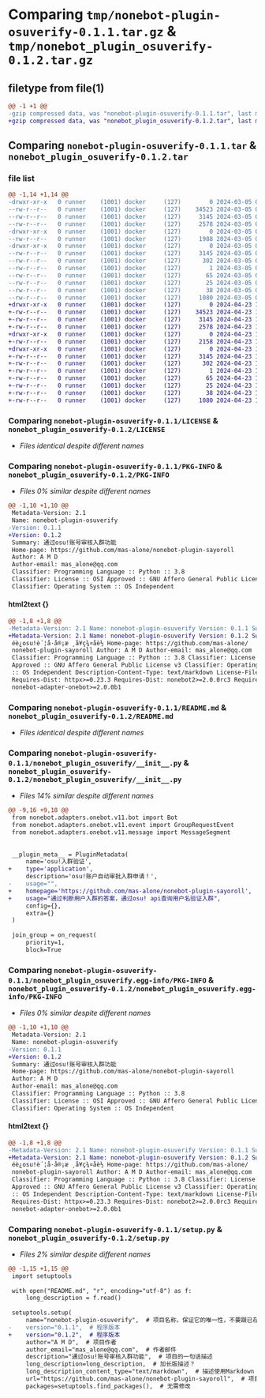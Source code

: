 # Comparing `tmp/nonebot-plugin-osuverify-0.1.1.tar.gz` & `tmp/nonebot_plugin_osuverify-0.1.2.tar.gz`

## filetype from file(1)

```diff
@@ -1 +1 @@
-gzip compressed data, was "nonebot-plugin-osuverify-0.1.1.tar", last modified: Tue Mar  5 09:45:37 2024, max compression
+gzip compressed data, was "nonebot_plugin_osuverify-0.1.2.tar", last modified: Tue Apr 23 16:22:34 2024, max compression
```

## Comparing `nonebot-plugin-osuverify-0.1.1.tar` & `nonebot_plugin_osuverify-0.1.2.tar`

### file list

```diff
@@ -1,14 +1,14 @@
-drwxr-xr-x   0 runner    (1001) docker     (127)        0 2024-03-05 09:45:37.756991 nonebot-plugin-osuverify-0.1.1/
--rw-r--r--   0 runner    (1001) docker     (127)    34523 2024-03-05 09:45:33.000000 nonebot-plugin-osuverify-0.1.1/LICENSE
--rw-r--r--   0 runner    (1001) docker     (127)     3145 2024-03-05 09:45:37.756991 nonebot-plugin-osuverify-0.1.1/PKG-INFO
--rw-r--r--   0 runner    (1001) docker     (127)     2578 2024-03-05 09:45:33.000000 nonebot-plugin-osuverify-0.1.1/README.md
-drwxr-xr-x   0 runner    (1001) docker     (127)        0 2024-03-05 09:45:37.752991 nonebot-plugin-osuverify-0.1.1/nonebot_plugin_osuverify/
--rw-r--r--   0 runner    (1001) docker     (127)     1988 2024-03-05 09:45:33.000000 nonebot-plugin-osuverify-0.1.1/nonebot_plugin_osuverify/__init__.py
-drwxr-xr-x   0 runner    (1001) docker     (127)        0 2024-03-05 09:45:37.752991 nonebot-plugin-osuverify-0.1.1/nonebot_plugin_osuverify.egg-info/
--rw-r--r--   0 runner    (1001) docker     (127)     3145 2024-03-05 09:45:37.000000 nonebot-plugin-osuverify-0.1.1/nonebot_plugin_osuverify.egg-info/PKG-INFO
--rw-r--r--   0 runner    (1001) docker     (127)      302 2024-03-05 09:45:37.000000 nonebot-plugin-osuverify-0.1.1/nonebot_plugin_osuverify.egg-info/SOURCES.txt
--rw-r--r--   0 runner    (1001) docker     (127)        1 2024-03-05 09:45:37.000000 nonebot-plugin-osuverify-0.1.1/nonebot_plugin_osuverify.egg-info/dependency_links.txt
--rw-r--r--   0 runner    (1001) docker     (127)       65 2024-03-05 09:45:37.000000 nonebot-plugin-osuverify-0.1.1/nonebot_plugin_osuverify.egg-info/requires.txt
--rw-r--r--   0 runner    (1001) docker     (127)       25 2024-03-05 09:45:37.000000 nonebot-plugin-osuverify-0.1.1/nonebot_plugin_osuverify.egg-info/top_level.txt
--rw-r--r--   0 runner    (1001) docker     (127)       38 2024-03-05 09:45:37.756991 nonebot-plugin-osuverify-0.1.1/setup.cfg
--rw-r--r--   0 runner    (1001) docker     (127)     1080 2024-03-05 09:45:33.000000 nonebot-plugin-osuverify-0.1.1/setup.py
+drwxr-xr-x   0 runner    (1001) docker     (127)        0 2024-04-23 16:22:34.925968 nonebot_plugin_osuverify-0.1.2/
+-rw-r--r--   0 runner    (1001) docker     (127)    34523 2024-04-23 16:22:31.000000 nonebot_plugin_osuverify-0.1.2/LICENSE
+-rw-r--r--   0 runner    (1001) docker     (127)     3145 2024-04-23 16:22:34.925968 nonebot_plugin_osuverify-0.1.2/PKG-INFO
+-rw-r--r--   0 runner    (1001) docker     (127)     2578 2024-04-23 16:22:31.000000 nonebot_plugin_osuverify-0.1.2/README.md
+drwxr-xr-x   0 runner    (1001) docker     (127)        0 2024-04-23 16:22:34.925968 nonebot_plugin_osuverify-0.1.2/nonebot_plugin_osuverify/
+-rw-r--r--   0 runner    (1001) docker     (127)     2158 2024-04-23 16:22:31.000000 nonebot_plugin_osuverify-0.1.2/nonebot_plugin_osuverify/__init__.py
+drwxr-xr-x   0 runner    (1001) docker     (127)        0 2024-04-23 16:22:34.925968 nonebot_plugin_osuverify-0.1.2/nonebot_plugin_osuverify.egg-info/
+-rw-r--r--   0 runner    (1001) docker     (127)     3145 2024-04-23 16:22:34.000000 nonebot_plugin_osuverify-0.1.2/nonebot_plugin_osuverify.egg-info/PKG-INFO
+-rw-r--r--   0 runner    (1001) docker     (127)      302 2024-04-23 16:22:34.000000 nonebot_plugin_osuverify-0.1.2/nonebot_plugin_osuverify.egg-info/SOURCES.txt
+-rw-r--r--   0 runner    (1001) docker     (127)        1 2024-04-23 16:22:34.000000 nonebot_plugin_osuverify-0.1.2/nonebot_plugin_osuverify.egg-info/dependency_links.txt
+-rw-r--r--   0 runner    (1001) docker     (127)       65 2024-04-23 16:22:34.000000 nonebot_plugin_osuverify-0.1.2/nonebot_plugin_osuverify.egg-info/requires.txt
+-rw-r--r--   0 runner    (1001) docker     (127)       25 2024-04-23 16:22:34.000000 nonebot_plugin_osuverify-0.1.2/nonebot_plugin_osuverify.egg-info/top_level.txt
+-rw-r--r--   0 runner    (1001) docker     (127)       38 2024-04-23 16:22:34.925968 nonebot_plugin_osuverify-0.1.2/setup.cfg
+-rw-r--r--   0 runner    (1001) docker     (127)     1080 2024-04-23 16:22:31.000000 nonebot_plugin_osuverify-0.1.2/setup.py
```

### Comparing `nonebot-plugin-osuverify-0.1.1/LICENSE` & `nonebot_plugin_osuverify-0.1.2/LICENSE`

 * *Files identical despite different names*

### Comparing `nonebot-plugin-osuverify-0.1.1/PKG-INFO` & `nonebot_plugin_osuverify-0.1.2/PKG-INFO`

 * *Files 0% similar despite different names*

```diff
@@ -1,10 +1,10 @@
 Metadata-Version: 2.1
 Name: nonebot-plugin-osuverify
-Version: 0.1.1
+Version: 0.1.2
 Summary: 通过osu!账号审核入群功能
 Home-page: https://github.com/mas-alone/nonebot-plugin-sayoroll
 Author: A M D
 Author-email: mas_alone@qq.com
 Classifier: Programming Language :: Python :: 3.8
 Classifier: License :: OSI Approved :: GNU Affero General Public License v3
 Classifier: Operating System :: OS Independent
```

#### html2text {}

```diff
@@ -1,8 +1,8 @@
-Metadata-Version: 2.1 Name: nonebot-plugin-osuverify Version: 0.1.1 Summary:
+Metadata-Version: 2.1 Name: nonebot-plugin-osuverify Version: 0.1.2 Summary:
 éè¿osu!è´¦å·å®¡æ ¸å¥ç¾¤åè½ Home-page: https://github.com/mas-alone/
 nonebot-plugin-sayoroll Author: A M D Author-email: mas_alone@qq.com
 Classifier: Programming Language :: Python :: 3.8 Classifier: License :: OSI
 Approved :: GNU Affero General Public License v3 Classifier: Operating System
 :: OS Independent Description-Content-Type: text/markdown License-File: LICENSE
 Requires-Dist: httpx>=0.23.3 Requires-Dist: nonebot2>=2.0.0rc3 Requires-Dist:
 nonebot-adapter-onebot>=2.0.0b1
```

### Comparing `nonebot-plugin-osuverify-0.1.1/README.md` & `nonebot_plugin_osuverify-0.1.2/README.md`

 * *Files identical despite different names*

### Comparing `nonebot-plugin-osuverify-0.1.1/nonebot_plugin_osuverify/__init__.py` & `nonebot_plugin_osuverify-0.1.2/nonebot_plugin_osuverify/__init__.py`

 * *Files 14% similar despite different names*

```diff
@@ -9,16 +9,18 @@
 from nonebot.adapters.onebot.v11.bot import Bot
 from nonebot.adapters.onebot.v11.event import GroupRequestEvent
 from nonebot.adapters.onebot.v11.message import MessageSegment
 
 
 __plugin_meta__ = PluginMetadata(
     name='osu!入群验证',
+    type='application',
     description='osu!账户自动审批入群申请！',
-    usage="",
+    homepage='https://github.com/mas-alone/nonebot-plugin-sayoroll',
+    usage="通过判断用户入群的答案，通过osu! api查询用户名验证入群",
     config={},
     extra={}
 )
 
 join_group = on_request(
     priority=1,
     block=True
```

### Comparing `nonebot-plugin-osuverify-0.1.1/nonebot_plugin_osuverify.egg-info/PKG-INFO` & `nonebot_plugin_osuverify-0.1.2/nonebot_plugin_osuverify.egg-info/PKG-INFO`

 * *Files 0% similar despite different names*

```diff
@@ -1,10 +1,10 @@
 Metadata-Version: 2.1
 Name: nonebot-plugin-osuverify
-Version: 0.1.1
+Version: 0.1.2
 Summary: 通过osu!账号审核入群功能
 Home-page: https://github.com/mas-alone/nonebot-plugin-sayoroll
 Author: A M D
 Author-email: mas_alone@qq.com
 Classifier: Programming Language :: Python :: 3.8
 Classifier: License :: OSI Approved :: GNU Affero General Public License v3
 Classifier: Operating System :: OS Independent
```

#### html2text {}

```diff
@@ -1,8 +1,8 @@
-Metadata-Version: 2.1 Name: nonebot-plugin-osuverify Version: 0.1.1 Summary:
+Metadata-Version: 2.1 Name: nonebot-plugin-osuverify Version: 0.1.2 Summary:
 éè¿osu!è´¦å·å®¡æ ¸å¥ç¾¤åè½ Home-page: https://github.com/mas-alone/
 nonebot-plugin-sayoroll Author: A M D Author-email: mas_alone@qq.com
 Classifier: Programming Language :: Python :: 3.8 Classifier: License :: OSI
 Approved :: GNU Affero General Public License v3 Classifier: Operating System
 :: OS Independent Description-Content-Type: text/markdown License-File: LICENSE
 Requires-Dist: httpx>=0.23.3 Requires-Dist: nonebot2>=2.0.0rc3 Requires-Dist:
 nonebot-adapter-onebot>=2.0.0b1
```

### Comparing `nonebot-plugin-osuverify-0.1.1/setup.py` & `nonebot_plugin_osuverify-0.1.2/setup.py`

 * *Files 2% similar despite different names*

```diff
@@ -1,15 +1,15 @@
 import setuptools
 
 with open("README.md", "r", encoding="utf-8") as f:
     long_description = f.read()
 
 setuptools.setup(
     name="nonebot-plugin-osuverify",  # 项目名称，保证它的唯一性，不要跟已存在的包名冲突即可
-    version="0.1.1",  # 程序版本
+    version="0.1.2",  # 程序版本
     author="A M D",  # 项目作者
     author_email="mas_alone@qq.com",  # 作者邮件
     description="通过osu!账号审核入群功能",  # 项目的一句话描述
     long_description=long_description,  # 加长版描述？
     long_description_content_type="text/markdown",  # 描述使用Markdown
     url="https://github.com/mas-alone/nonebot-plugin-sayoroll",  # 项目地址
     packages=setuptools.find_packages(),  # 无需修改
```

